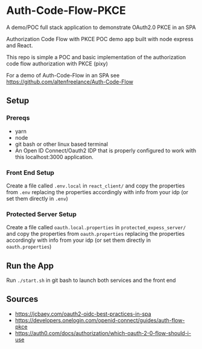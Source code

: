 # Auth-Code-Flow-PKCE
A demo/POC full stack application to demonstrate OAuth2.0 PKCE in an SPA

Authorization Code Flow with PKCE POC demo app built with node express and React.

This repo is simple a POC and basic implementation of the authorization code flow authorization with PKCE (pixy)

For a demo of Auth-Code-Flow in an SPA see https://github.com/altenfreelance/Auth-Code-Flow

## Setup

### Prereqs
* yarn
* node
* git bash or other linux based terminal
* An Open ID Connect/Oauth2 IDP that is properly configured to work with this localhost:3000 application.

### Front End Setup
Create a file called `.env.local` in `react_client/` and copy the properties from `.env` replacing the properties accordingly
with info from your idp (or set them directly in `.env`)

### Protected Server Setup
Create a file called `oauth.local.properties` in `protected_expess_server/` and copy the properties from `oauth.properties` replacing the properties accordingly with info from your idp (or set them directly in `oauth.properties`)

## Run the App
Run `./start.sh` in git bash to launch both services and the front end

## Sources
* https://jcbaey.com/oauth2-oidc-best-practices-in-spa
* https://developers.onelogin.com/openid-connect/guides/auth-flow-pkce
* https://auth0.com/docs/authorization/which-oauth-2-0-flow-should-i-use
